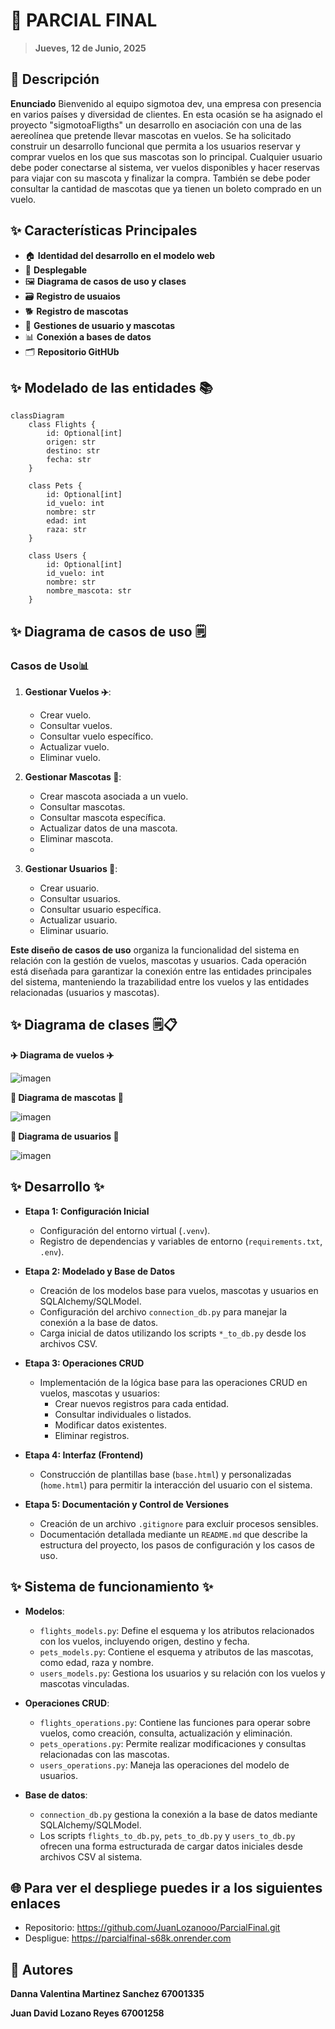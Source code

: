 # 🐾 PARCIAL FINAL

> **Jueves, 12 de Junio, 2025**

## 📖 Descripción

**Enunciado** Bienvenido al equipo sigmotoa dev, una empresa con presencia en varios países y diversidad de clientes. En esta ocasión se ha asignado el proyecto "sigmotoaFligths" un desarrollo en asociación con una de las aereolínea que pretende llevar mascotas en vuelos. Se ha solicitado construir un desarrollo funcional que permita a los usuarios reservar y comprar vuelos en los que sus mascotas son lo principal. Cualquier usuario debe poder conectarse al sistema, ver vuelos disponibles y hacer reservas para viajar con su mascota y finalizar la compra. También se debe poder consultar la cantidad de mascotas que ya tienen un boleto comprado en un vuelo.

## ✨ Características Principales

- 🏠 **Identidad del desarrollo en el modelo web**
- 📱 **Desplegable**
- 🖼️ **Diagrama de casos de uso y clases**
- 🗃️ **Registro de usuaios**
- 🐕 **Registro de mascotas**
- 🔄 **Gestiones de usuario y mascotas**
- 📊 **Conexión a bases de datos**
- 🗂️️ **Repositorio GitHUb**

## ✨ Modelado de las entidades 📚
```mermaid
classDiagram
    class Flights {
        id: Optional[int]
        origen: str
        destino: str
        fecha: str
    }

    class Pets {
        id: Optional[int]
        id_vuelo: int
        nombre: str
        edad: int
        raza: str
    }

    class Users {
        id: Optional[int]
        id_vuelo: int
        nombre: str
        nombre_mascota: str
    }

```

## ✨ Diagrama de casos de uso 🗒️

### Casos de Uso📊
1. **Gestionar Vuelos ✈️**:
   - Crear vuelo.
   - Consultar vuelos.
   - Consultar vuelo específico.
   - Actualizar vuelo.
   - Eliminar vuelo.

2. **Gestionar Mascotas 🐶**:
   - Crear mascota asociada a un vuelo.
   - Consultar mascotas.
   - Consultar mascota específica.
   - Actualizar datos de una mascota.
   - Eliminar mascota.
   - 
3. **Gestionar Usuarios 👥**:
   - Crear usuario.
   - Consultar usuarios.
   - Consultar usuario específica.
   - Actualizar usuario.
   - Eliminar usuario.
     
  **Este diseño de casos de uso** organiza la funcionalidad del sistema en relación con la gestión de vuelos, mascotas y usuarios. Cada operación está diseñada para garantizar la conexión entre las entidades principales del sistema, manteniendo la trazabilidad entre los vuelos y las entidades relacionadas (usuarios y mascotas).
  
## ✨ Diagrama de clases 🗒📋
**✈️ Diagrama de vuelos ✈️**


![imagen](https://github.com/user-attachments/assets/97b851ad-07e4-4f81-93b5-e2461565b420)


**🐶 Diagrama de mascotas 🐶**


![imagen](https://github.com/user-attachments/assets/08ff31d9-8058-4c26-b569-701f9046eb0c)


**👥 Diagrama de usuarios 👥**


![imagen](https://github.com/user-attachments/assets/56580bca-5706-42fc-90ce-7317b04a13f4)


  

## ✨ Desarrollo ✨

- **Etapa 1: Configuración Inicial**
    - Configuración del entorno virtual (`.venv`).
    - Registro de dependencias y variables de entorno (`requirements.txt`, `.env`).

- **Etapa 2: Modelado y Base de Datos**
    - Creación de los modelos base para vuelos, mascotas y usuarios en SQLAlchemy/SQLModel.
    - Configuración del archivo `connection_db.py` para manejar la conexión a la base de datos.
    - Carga inicial de datos utilizando los scripts `*_to_db.py` desde los archivos CSV.

- **Etapa 3: Operaciones CRUD**
    - Implementación de la lógica base para las operaciones CRUD en vuelos, mascotas y usuarios:
        - Crear nuevos registros para cada entidad.
        - Consultar individuales o listados.
        - Modificar datos existentes.
        - Eliminar registros.

- **Etapa 4: Interfaz (Frontend)**
    - Construcción de plantillas base (`base.html`) y personalizadas (`home.html`) para permitir la interacción del usuario con el sistema.

- **Etapa 5: Documentación y Control de Versiones**
    - Creación de un archivo `.gitignore` para excluir procesos sensibles.
    - Documentación detallada mediante un `README.md` que describe la estructura del proyecto, los pasos de configuración y los casos de uso.
 
## ✨ Sistema de funcionamiento ✨

- **Modelos**:
    - `flights_models.py`: Define el esquema y los atributos relacionados con los vuelos, incluyendo origen, destino y fecha.
    - `pets_models.py`: Contiene el esquema y atributos de las mascotas, como edad, raza y nombre.
    - `users_models.py`: Gestiona los usuarios y su relación con los vuelos y mascotas vinculadas.

- **Operaciones CRUD**:
    - `flights_operations.py`: Contiene las funciones para operar sobre vuelos, como creación, consulta, actualización y eliminación.
    - `pets_operations.py`: Permite realizar modificaciones y consultas relacionadas con las mascotas.
    - `users_operations.py`: Maneja las operaciones del modelo de usuarios.

- **Base de datos**:
    - `connection_db.py` gestiona la conexión a la base de datos mediante SQLAlchemy/SQLModel.
    - Los scripts `flights_to_db.py`, `pets_to_db.py` y `users_to_db.py` ofrecen una forma estructurada de cargar datos iniciales desde archivos CSV al sistema.



## 🌐 Para ver el despliege puedes ir a los siguientes enlaces

- Repositorio: https://github.com/JuanLozanooo/ParcialFinal.git
- Despligue: https://parcialfinal-s68k.onrender.com

## 👤 Autores

**Danna Valentina Martinez Sanchez 67001335**

**Juan David Lozano Reyes 67001258**
